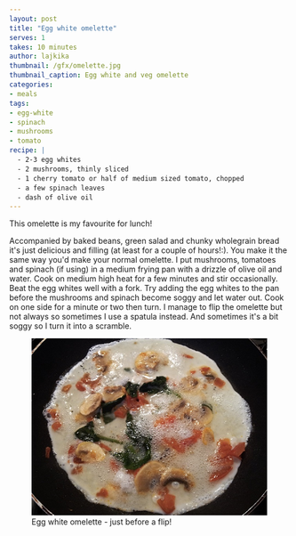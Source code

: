 ```yaml
---
layout: post
title: "Egg white omelette"
serves: 1 
takes: 10 minutes
author: lajkika
thumbnail: /gfx/omelette.jpg
thumbnail_caption: Egg white and veg omelette
categories:
- meals
tags:
- egg-white
- spinach
- mushrooms
- tomato
recipe: |
  - 2-3 egg whites
  - 2 mushrooms, thinly sliced
  - 1 cherry tomato or half of medium sized tomato, chopped
  - a few spinach leaves
  - dash of olive oil
---
```


This omelette is my favourite for lunch! 

Accompanied by baked beans, green salad and chunky wholegrain bread it's just delicious and filling (at least for a couple of hours!:). You make it the same way you'd make your normal omelette. I put mushrooms, tomatoes and spinach (if using) in a medium frying pan with a drizzle of olive oil and water. Cook on medium high heat for a few minutes and stir occasionally. Beat the egg whites well with a fork. Try adding the egg whites to the pan before the mushrooms and spinach become soggy and let water out. Cook on one side for a minute or two then turn. I manage to flip the omelette but not always so sometimes I use a spatula instead. And sometimes it's a bit soggy so I turn it into a scramble. 

<figure>
  <img src="/gfx/omelette_pan2.jpg" />
  <figcaption>Egg white omelette - just before a flip!</figcaption>
</figure>
